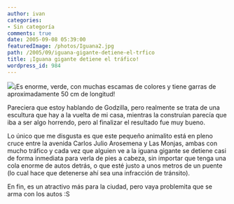 ```yaml
---
author: ivan
categories:
- Sin categoría
comments: true
date: 2005-09-08 05:39:00
featuredImage: /photos/Iguana2.jpg
path: /2005/09/iguana-gigante-detiene-el-trfico
title: ¡Iguana gigante detiene el tráfico!
wordpress_id: 984
---
```


[![](https://photos1.blogger.com/blogger/5311/455/320/Iguana2.jpg)](https://photos1.blogger.com/blogger/5311/455/1600/Iguana2.jpg)¡Es enorme, verde, con muchas escamas de colores y tiene garras de aproximadamente 50 cm de longitud!

Pareciera que estoy hablando de Godzilla, pero realmente se trata de una escultura que hay a la vuelta de mi casa, mientras la construían parecía que iba a ser algo horrendo, pero al finalizar el resultado fue muy bueno.

Lo único que me disgusta es que este pequeño animalito está en pleno cruce entre la avenida Carlos Julio Arosemena y Las Monjas, ambas con mucho tráfico y cada vez que alguien ve a la iguana gigante se detiene casi de forma inmediata para verla de pies a cabeza, sin importar que tenga una cola enorme de autos detrás, o que esté justo a unos metros de un puente (lo cual hace que detenerse ahí sea una infracción de tránsito).

En fin, es un atractivo más para la ciudad, pero vaya problemita que se arma con los autos :S